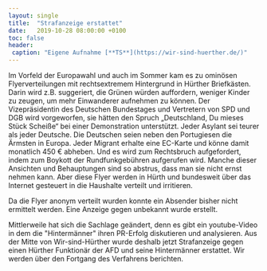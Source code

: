 ```yaml
---
layout: single
title:  "Strafanzeige erstattet"
date:   2019-10-28 08:00:00 +0100
toc: false
header:
 caption: "Eigene Aufnahme [**TS**](https://wir-sind-huerther.de/)"
---
```



Im Vorfeld der Europawahl und auch im Sommer kam es zu ominösen Flyerverteilungen mit
rechtsextremem Hintergrund in Hürther Briefkästen. Darin wird z.B. suggeriert, die Grünen würden
auffordern, weniger Kinder zu zeugen, um mehr Einwanderer aufnehmen zu können. Der
Vizepräsidentin des Deutschen Bundestages und Vertretern von SPD und DGB wird vorgeworfen, sie
hätten den Spruch „Deutschland, Du mieses Stück Scheiße“ bei einer Demonstration unterstützt.
Jeder Asylant sei teurer als jeder Deutsche. Die Deutschen seien neben den Portugiesen die Ärmsten
in Europa. Jeder Migrant erhalte eine EC-Karte und könne damit monatlich 450 € abheben. Und es
wird zum Rechtsbruch aufgefordert, indem zum Boykott der Rundfunkgebühren aufgerufen wird.
Manche dieser Ansichten und Behauptungen sind so abstrus, dass man sie nicht ernst nehmen kann.
Aber diese Flyer werden in Hürth und bundesweit über das Internet gesteuert in die Haushalte
verteilt und irritieren.

Da die Flyer anonym verteilt wurden konnte ein Absender bisher nicht ermittelt werden. Eine
Anzeige gegen unbekannt wurde erstellt.

Mittlerweile hat sich die Sachlage geändert, denn es gibt ein youtube-Video in dem die
&quot;Hintermänner&quot; ihren PR-Erfolg diskutieren und analysieren. Aus der Mitte von Wir-sind-Hürther
wurde deshalb jetzt Strafanzeige gegen einen Hürther Funktionär der AFD und seine Hintermänner
erstattet. Wir werden über den Fortgang des Verfahrens berichten.

